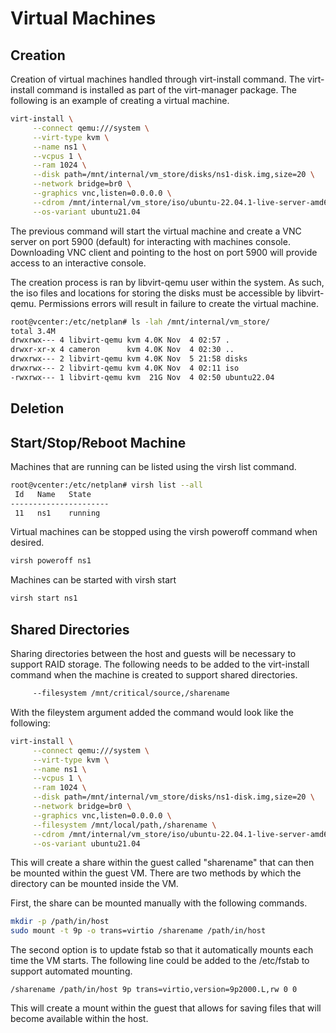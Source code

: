# Virtual Machines

## Creation

Creation of virtual machines handled through virt-install command. The virt-install command
is installed as part of the virt-manager package. The following is an example of creating a
virtual machine.

```bash
virt-install \
     --connect qemu:///system \
     --virt-type kvm \
     --name ns1 \
     --vcpus 1 \
     --ram 1024 \
     --disk path=/mnt/internal/vm_store/disks/ns1-disk.img,size=20 \
     --network bridge=br0 \
     --graphics vnc,listen=0.0.0.0 \
     --cdrom /mnt/internal/vm_store/iso/ubuntu-22.04.1-live-server-amd64.iso \
     --os-variant ubuntu21.04
```

The previous command will start the virtual machine and create a VNC server on port 5900 (default)
for interacting with machines console. Downloading VNC client and pointing to the host on port 5900
will provide access to an interactive console.

The creation process is ran by libvirt-qemu user within the system. As such, the iso files and locations
for storing the disks must be accessible by libvirt-qemu. Permissions errors will result in failure
to create the virtual machine.

```bash
root@vcenter:/etc/netplan# ls -lah /mnt/internal/vm_store/
total 3.4M
drwxrwx--- 4 libvirt-qemu kvm 4.0K Nov  4 02:57 .
drwxr-xr-x 4 cameron      kvm 4.0K Nov  4 02:30 ..
drwxrwx--- 2 libvirt-qemu kvm 4.0K Nov  5 21:58 disks
drwxrwx--- 2 libvirt-qemu kvm 4.0K Nov  4 02:11 iso
-rwxrwx--- 1 libvirt-qemu kvm  21G Nov  4 02:50 ubuntu22.04
```

## Deletion

## Start/Stop/Reboot Machine

Machines that are running can be listed using the virsh list command.

```bash
root@vcenter:/etc/netplan# virsh list --all
 Id   Name   State
----------------------
 11   ns1    running
 ```

Virtual machines can be stopped using the virsh poweroff command when desired.

```bash
virsh poweroff ns1
```

Machines can be started with virsh start

```bash
virsh start ns1
```

## Shared Directories

Sharing directories between the host and guests will be necessary to support RAID
storage. The following needs to be added to the virt-install command when the machine
is created to support shared directories.

```bash
     --filesystem /mnt/critical/source,/sharename
```

With the fileystem argument added the command would look like the following:

```bash
virt-install \
     --connect qemu:///system \
     --virt-type kvm \
     --name ns1 \
     --vcpus 1 \
     --ram 1024 \
     --disk path=/mnt/internal/vm_store/disks/ns1-disk.img,size=20 \
     --network bridge=br0 \
     --graphics vnc,listen=0.0.0.0 \
     --filesystem /mnt/local/path,/sharename \
     --cdrom /mnt/internal/vm_store/iso/ubuntu-22.04.1-live-server-amd64.iso \
     --os-variant ubuntu21.04
```

This will create a share within the guest called "sharename" that can then be mounted
within the guest VM. There are two methods by which the directory can be mounted inside
the VM.

First, the share can be mounted manually with the following commands.

```bash
mkdir -p /path/in/host
sudo mount -t 9p -o trans=virtio /sharename /path/in/host
```

The second option is to update fstab so that it automatically mounts each time the VM
starts. The following line could be added to the /etc/fstab to support automated mounting.

```
/sharename /path/in/host 9p trans=virtio,version=9p2000.L,rw 0 0
```

This will create a mount within the guest that allows for saving files that will become available
within the host.